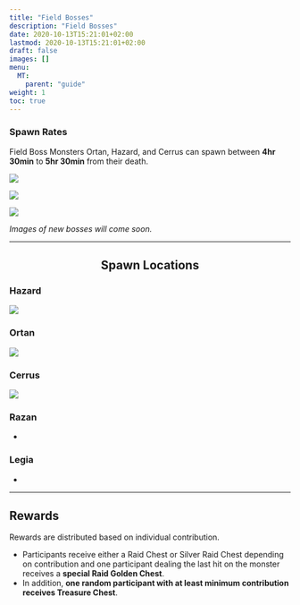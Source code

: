 ```yaml
---
title: "Field Bosses"
description: "Field Bosses"
date: 2020-10-13T15:21:01+02:00
lastmod: 2020-10-13T15:21:01+02:00
draft: false
images: []
menu:
  MT:
    parent: "guide"
weight: 1
toc: true
---
```


### Spawn Rates

Field Boss Monsters Ortan, Hazard, and Cerrus can spawn between **4hr 30min** to **5hr 30min** from their death.

![](https://i.imgur.com/TLgJ5xP.png)

![](https://i.imgur.com/ATuNzVM.png)

![](https://i.imgur.com/cY5yrqV.png)

*Images of new bosses will come soon.*

<hr/>

<center>

## Spawn Locations

</center>

### Hazard

![](https://i.imgur.com/cN8acYu.png)

### Ortan

![](https://i.imgur.com/0yMF4Zn.png)

### Cerrus

![](https://i.imgur.com/UJwHHiZ.png)

### Razan
-
### Legia
-
<hr/>

##  Rewards

Rewards are distributed based on individual contribution. 
* Participants receive either a Raid Chest or Silver Raid Chest depending on contribution and one participant dealing the last hit on the monster receives a **special Raid Golden Chest**.
* In addition, **one random participant with at least minimum contribution receives Treasure Chest**.